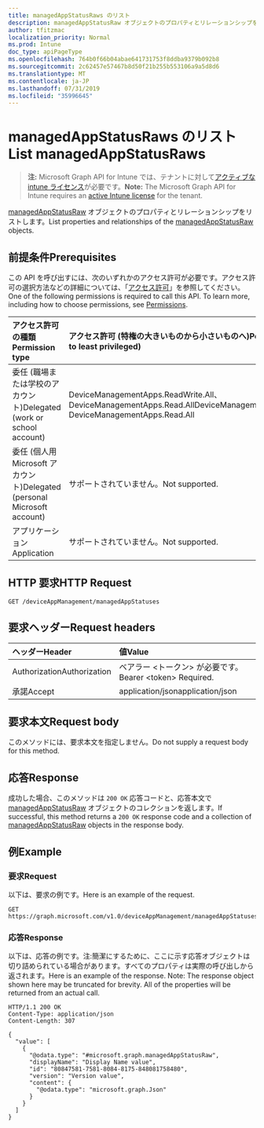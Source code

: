 ```yaml
---
title: managedAppStatusRaws のリスト
description: managedAppStatusRaw オブジェクトのプロパティとリレーションシップをリストします。
author: tfitzmac
localization_priority: Normal
ms.prod: Intune
doc_type: apiPageType
ms.openlocfilehash: 764b0f66b04abae641731753f8ddba9379b092b8
ms.sourcegitcommit: 2c62457e57467b8d50f21b255b553106a9a5d8d6
ms.translationtype: MT
ms.contentlocale: ja-JP
ms.lasthandoff: 07/31/2019
ms.locfileid: "35996645"
---
```

# <a name="list-managedappstatusraws"></a><span data-ttu-id="761ff-103">managedAppStatusRaws のリスト</span><span class="sxs-lookup"><span data-stu-id="761ff-103">List managedAppStatusRaws</span></span>

> <span data-ttu-id="761ff-104">**注:** Microsoft Graph API for Intune では、テナントに対して[アクティブな intune ライセンス](https://go.microsoft.com/fwlink/?linkid=839381)が必要です。</span><span class="sxs-lookup"><span data-stu-id="761ff-104">**Note:** The Microsoft Graph API for Intune requires an [active Intune license](https://go.microsoft.com/fwlink/?linkid=839381) for the tenant.</span></span>

<span data-ttu-id="761ff-105">[managedAppStatusRaw](../resources/intune-mam-managedappstatusraw.md) オブジェクトのプロパティとリレーションシップをリストします。</span><span class="sxs-lookup"><span data-stu-id="761ff-105">List properties and relationships of the [managedAppStatusRaw](../resources/intune-mam-managedappstatusraw.md) objects.</span></span>

## <a name="prerequisites"></a><span data-ttu-id="761ff-106">前提条件</span><span class="sxs-lookup"><span data-stu-id="761ff-106">Prerequisites</span></span>
<span data-ttu-id="761ff-p101">この API を呼び出すには、次のいずれかのアクセス許可が必要です。アクセス許可の選択方法などの詳細については、「[アクセス許可](/graph/permissions-reference)」を参照してください。</span><span class="sxs-lookup"><span data-stu-id="761ff-p101">One of the following permissions is required to call this API. To learn more, including how to choose permissions, see [Permissions](/graph/permissions-reference).</span></span>

|<span data-ttu-id="761ff-109">アクセス許可の種類</span><span class="sxs-lookup"><span data-stu-id="761ff-109">Permission type</span></span>|<span data-ttu-id="761ff-110">アクセス許可 (特権の大きいものから小さいものへ)</span><span class="sxs-lookup"><span data-stu-id="761ff-110">Permissions (from most to least privileged)</span></span>|
|:---|:---|
|<span data-ttu-id="761ff-111">委任 (職場または学校のアカウント)</span><span class="sxs-lookup"><span data-stu-id="761ff-111">Delegated (work or school account)</span></span>|<span data-ttu-id="761ff-112">DeviceManagementApps.ReadWrite.All、DeviceManagementApps.Read.All</span><span class="sxs-lookup"><span data-stu-id="761ff-112">DeviceManagementApps.ReadWrite.All, DeviceManagementApps.Read.All</span></span>|
|<span data-ttu-id="761ff-113">委任 (個人用 Microsoft アカウント)</span><span class="sxs-lookup"><span data-stu-id="761ff-113">Delegated (personal Microsoft account)</span></span>|<span data-ttu-id="761ff-114">サポートされていません。</span><span class="sxs-lookup"><span data-stu-id="761ff-114">Not supported.</span></span>|
|<span data-ttu-id="761ff-115">アプリケーション</span><span class="sxs-lookup"><span data-stu-id="761ff-115">Application</span></span>|<span data-ttu-id="761ff-116">サポートされていません。</span><span class="sxs-lookup"><span data-stu-id="761ff-116">Not supported.</span></span>|

## <a name="http-request"></a><span data-ttu-id="761ff-117">HTTP 要求</span><span class="sxs-lookup"><span data-stu-id="761ff-117">HTTP Request</span></span>
<!-- {
  "blockType": "ignored"
}
-->
``` http
GET /deviceAppManagement/managedAppStatuses
```

## <a name="request-headers"></a><span data-ttu-id="761ff-118">要求ヘッダー</span><span class="sxs-lookup"><span data-stu-id="761ff-118">Request headers</span></span>
|<span data-ttu-id="761ff-119">ヘッダー</span><span class="sxs-lookup"><span data-stu-id="761ff-119">Header</span></span>|<span data-ttu-id="761ff-120">値</span><span class="sxs-lookup"><span data-stu-id="761ff-120">Value</span></span>|
|:---|:---|
|<span data-ttu-id="761ff-121">Authorization</span><span class="sxs-lookup"><span data-stu-id="761ff-121">Authorization</span></span>|<span data-ttu-id="761ff-122">ベアラー &lt;トークン&gt; が必要です。</span><span class="sxs-lookup"><span data-stu-id="761ff-122">Bearer &lt;token&gt; Required.</span></span>|
|<span data-ttu-id="761ff-123">承諾</span><span class="sxs-lookup"><span data-stu-id="761ff-123">Accept</span></span>|<span data-ttu-id="761ff-124">application/json</span><span class="sxs-lookup"><span data-stu-id="761ff-124">application/json</span></span>|

## <a name="request-body"></a><span data-ttu-id="761ff-125">要求本文</span><span class="sxs-lookup"><span data-stu-id="761ff-125">Request body</span></span>
<span data-ttu-id="761ff-126">このメソッドには、要求本文を指定しません。</span><span class="sxs-lookup"><span data-stu-id="761ff-126">Do not supply a request body for this method.</span></span>

## <a name="response"></a><span data-ttu-id="761ff-127">応答</span><span class="sxs-lookup"><span data-stu-id="761ff-127">Response</span></span>
<span data-ttu-id="761ff-128">成功した場合、このメソッドは `200 OK` 応答コードと、応答本文で [managedAppStatusRaw](../resources/intune-mam-managedappstatusraw.md) オブジェクトのコレクションを返します。</span><span class="sxs-lookup"><span data-stu-id="761ff-128">If successful, this method returns a `200 OK` response code and a collection of [managedAppStatusRaw](../resources/intune-mam-managedappstatusraw.md) objects in the response body.</span></span>

## <a name="example"></a><span data-ttu-id="761ff-129">例</span><span class="sxs-lookup"><span data-stu-id="761ff-129">Example</span></span>

### <a name="request"></a><span data-ttu-id="761ff-130">要求</span><span class="sxs-lookup"><span data-stu-id="761ff-130">Request</span></span>
<span data-ttu-id="761ff-131">以下は、要求の例です。</span><span class="sxs-lookup"><span data-stu-id="761ff-131">Here is an example of the request.</span></span>
``` http
GET https://graph.microsoft.com/v1.0/deviceAppManagement/managedAppStatuses
```

### <a name="response"></a><span data-ttu-id="761ff-132">応答</span><span class="sxs-lookup"><span data-stu-id="761ff-132">Response</span></span>
<span data-ttu-id="761ff-p102">以下は、応答の例です。注:簡潔にするために、ここに示す応答オブジェクトは切り詰められている場合があります。すべてのプロパティは実際の呼び出しから返されます。</span><span class="sxs-lookup"><span data-stu-id="761ff-p102">Here is an example of the response. Note: The response object shown here may be truncated for brevity. All of the properties will be returned from an actual call.</span></span>
``` http
HTTP/1.1 200 OK
Content-Type: application/json
Content-Length: 307

{
  "value": [
    {
      "@odata.type": "#microsoft.graph.managedAppStatusRaw",
      "displayName": "Display Name value",
      "id": "80847581-7581-8084-8175-848081758480",
      "version": "Version value",
      "content": {
        "@odata.type": "microsoft.graph.Json"
      }
    }
  ]
}
```



